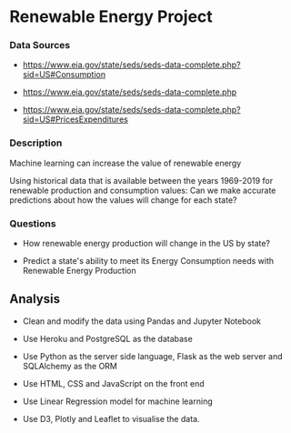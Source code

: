 # Renewable Energy Project

### Data Sources
* https://www.eia.gov/state/seds/seds-data-complete.php?sid=US#Consumption

* https://www.eia.gov/state/seds/seds-data-complete.php

* https://www.eia.gov/state/seds/seds-data-complete.php?sid=US#PricesExpenditures 


### Description

Machine learning can increase the value of renewable energy 

Using historical data that is available between the years 1969-2019 for renewable production and consumption values: Can we make accurate predictions about how the values will change for each state?

### Questions

* How renewable energy production will change in the US by state?
 
* Predict a state's ability to meet its Energy Consumption needs with Renewable Energy Production

## Analysis

* Clean and modify the data using Pandas and Jupyter Notebook

* Use Heroku and PostgreSQL as the database

* Use Python as the server side language, Flask as the web server and SQLAlchemy as the ORM

* Use HTML, CSS and JavaScript on the front end

* Use Linear Regression model for machine learning

* Use D3, Plotly and Leaflet to visualise the data.